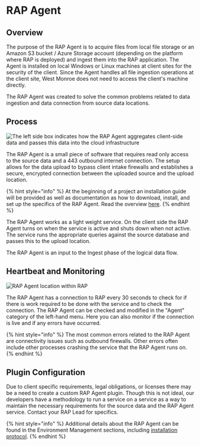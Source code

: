 # RAP Agent

## Overview

The purpose of the RAP Agent is to acquire files from local file storage or an Amazon S3 bucket / Azure Storage account \(depending on the platform where RAP is deployed\) and ingest them into the RAP application. The Agent is installed on local Windows or Linux machines at client sites for the security of the client. Since the Agent handles all file ingestion operations at the client site, West Monroe does not need to access the client's machine directly.

The RAP Agent was created to solve the common problems related to data ingestion and data connection from source data locations.

## Process

![The left side box indicates how the RAP Agent aggregates client-side data and passes this data into the cloud infrastructure](../.gitbook/assets/rap-architecture-agent.png)

The RAP Agent is a small piece of software that requires read only access to the source data and a 443 outbound internet connection. The setup allows for the data upload to bypass client intake firewalls and establishes a secure, encrypted connection between the uploaded source and the upload location.

{% hint style="info" %}
At the beginning of a project an installation guide will be provided as well as documentation as how to download, install, and set up the specifics of the RAP Agent. Read the overview [here](../deployment/installing-a-new-rap-agent/).
{% endhint %}

The RAP Agent works as a light weight service. On the client side the RAP Agent turns on when the service is active and shuts down when not active. The service runs the appropriate queries against the source database and passes this to the upload location.

The RAP Agent is an input to the Ingest phase of the logical data flow. 

## Heartbeat and Monitoring

![RAP Agent location within RAP](../.gitbook/assets/rap-agent-location.png)

The RAP Agent has a connection to RAP every 30 seconds to check for if there is work required to be done with the service and to check the connection. The RAP Agent can be checked and modified in the "Agent" category of the left-hand menu. Here you can also monitor if the connection is live and if any errors have occurred.

{% hint style="info" %}
The most common errors related to the RAP Agent are connectivity issues such as outbound firewalls. Other errors often include other processes crashing the service that the RAP Agent runs on.
{% endhint %}

## Plugin Configuration

Due to client specific requirements, legal obligations, or licenses there may be a need to create a custom RAP Agent plugin. Though this is not ideal, our developers have a methodology to run a service on a service as a way to maintain the necessary requirements for the source data and the RAP Agent service. Contact your RAP Lead for specifics.

{% hint style="info" %}
Additional details about the RAP Agent can be found in the Environment Management sections, including [installation protocol](../deployment/installing-a-new-rap-agent/).
{% endhint %}

